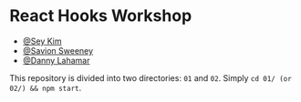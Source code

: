 # React Hooks Workshop

- [@Sey Kim](www.linkedin.com/in/sey-kim)
- [@Savion Sweeney](www.linkedin.com/in/sey-kim)
- [@Danny Lahamar](www.linkedin.com/in/sey-kim)

This repository is divided into two directories: `01` and `02`. Simply `cd 01/ (or 02/) && npm start`.